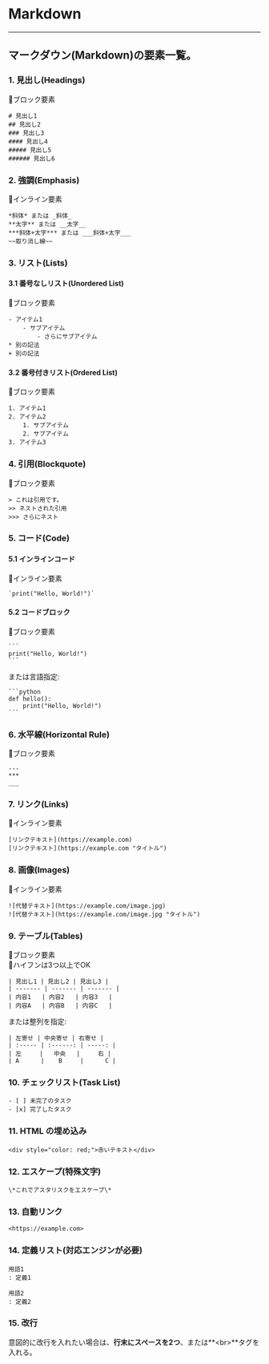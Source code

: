<div data-title="Markdown"></div>
<a id="top" data-name="TOP"></a>

# Markdown

---

<a id="element" data-name="要素名"></a>

## マークダウン(Markdown)の要素一覧。

### **1. 見出し(Headings)**
🔹ブロック要素

```
# 見出し1
## 見出し2
### 見出し3
#### 見出し4
##### 見出し5
###### 見出し6
```

### **2. 強調(Emphasis)**
🔹インライン要素

```
*斜体* または _斜体_
**太字** または __太字__
***斜体+太字*** または ___斜体+太字___
~~取り消し線~~
```

### **3. リスト(Lists)**

#### **3.1 番号なしリスト(Unordered List)**
🔹ブロック要素

```
- アイテム1
    - サブアイテム
        - さらにサブアイテム
* 別の記法
+ 別の記法
```

#### **3.2 番号付きリスト(Ordered List)**
🔹ブロック要素

```
1. アイテム1
2. アイテム2
    1. サブアイテム
    2. サブアイテム
3. アイテム3
```

### **4. 引用(Blockquote)**
🔹ブロック要素

```
> これは引用です。
>> ネストされた引用
>>> さらにネスト
```

### **5. コード(Code)**

#### **5.1 インラインコード**
🔹インライン要素

```
`print("Hello, World!")`
```

#### **5.2 コードブロック**
🔹ブロック要素

````
```
print("Hello, World!")
```
````

または言語指定:

````
```python
def hello():
    print("Hello, World!")
```
````

### **6. 水平線(Horizontal Rule)**
🔹ブロック要素

```
---
***
___
```

### **7. リンク(Links)**
🔹インライン要素

```
[リンクテキスト](https://example.com)
[リンクテキスト](https://example.com "タイトル")
```

### **8. 画像(Images)**
🔹インライン要素

```
![代替テキスト](https://example.com/image.jpg)
![代替テキスト](https://example.com/image.jpg "タイトル")
```

### **9. テーブル(Tables)**
🔹ブロック要素<br>
🔹ハイフンは3つ以上でOK

```
| 見出し1 | 見出し2 | 見出し3 |
| ------- | ------- | ------- |
| 内容1   | 内容2   | 内容3   |
| 内容A   | 内容B   | 内容C   |
```

または整列を指定:

```
| 左寄せ | 中央寄せ | 右寄せ |
| :----- | :------: | -----: |
| 左     |   中央   |     右 |
| A      |    B     |      C |
```

### **10. チェックリスト(Task List)**

```
- [ ] 未完了のタスク
- [x] 完了したタスク
```

### **11. HTML の埋め込み**

```
<div style="color: red;">赤いテキスト</div>
```

### **12. エスケープ(特殊文字)**

```
\*これでアスタリスクをエスケープ\*
```

### **13. 自動リンク**

```
<https://example.com>
```

### **14. 定義リスト(対応エンジンが必要)**

```
用語1
: 定義1

用語2
: 定義2
```

### **15. 改行**
意図的に改行を入れたい場合は、**行末にスペースを2つ**、または**&lt;br&gt;**タグを入れる。